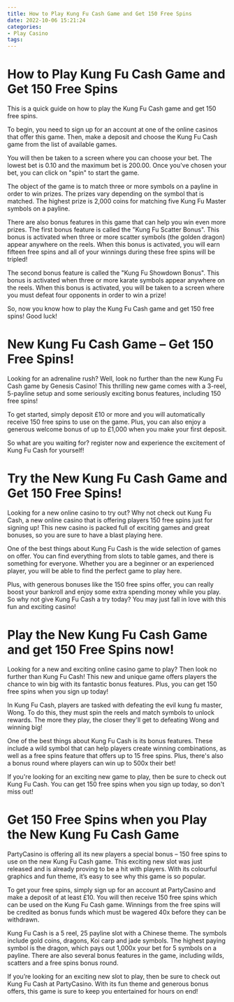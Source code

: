 ```yaml
---
title: How to Play Kung Fu Cash Game and Get 150 Free Spins
date: 2022-10-06 15:21:24
categories:
- Play Casino
tags:
---
```



#  How to Play Kung Fu Cash Game and Get 150 Free Spins

This is a quick guide on how to play the Kung Fu Cash game and get 150 free spins.

To begin, you need to sign up for an account at one of the online casinos that offer this game. Then, make a deposit and choose the Kung Fu Cash game from the list of available games.

You will then be taken to a screen where you can choose your bet. The lowest bet is 0.10 and the maximum bet is 200.00. Once you've chosen your bet, you can click on "spin" to start the game.

The object of the game is to match three or more symbols on a payline in order to win prizes. The prizes vary depending on the symbol that is matched. The highest prize is 2,000 coins for matching five Kung Fu Master symbols on a payline.

There are also bonus features in this game that can help you win even more prizes. The first bonus feature is called the "Kung Fu Scatter Bonus". This bonus is activated when three or more scatter symbols (the golden dragon) appear anywhere on the reels. When this bonus is activated, you will earn fifteen free spins and all of your winnings during these free spins will be tripled!

The second bonus feature is called the "Kung Fu Showdown Bonus". This bonus is activated when three or more karate symbols appear anywhere on the reels. When this bonus is activated, you will be taken to a screen where you must defeat four opponents in order to win a prize!

So, now you know how to play the Kung Fu Cash game and get 150 free spins! Good luck!

#  New Kung Fu Cash Game – Get 150 Free Spins!

Looking for an adrenaline rush? Well, look no further than the new Kung Fu Cash game by Genesis Casino! This thrilling new game comes with a 3-reel, 5-payline setup and some seriously exciting bonus features, including 150 free spins!

To get started, simply deposit £10 or more and you will automatically receive 150 free spins to use on the game. Plus, you can also enjoy a generous welcome bonus of up to £1,000 when you make your first deposit.

So what are you waiting for? register now and experience the excitement of Kung Fu Cash for yourself!

#  Try the New Kung Fu Cash Game and Get 150 Free Spins!

Looking for a new online casino to try out? Why not check out Kung Fu Cash, a new online casino that is offering players 150 free spins just for signing up! This new casino is packed full of exciting games and great bonuses, so you are sure to have a blast playing here.

One of the best things about Kung Fu Cash is the wide selection of games on offer. You can find everything from slots to table games, and there is something for everyone. Whether you are a beginner or an experienced player, you will be able to find the perfect game to play here.

Plus, with generous bonuses like the 150 free spins offer, you can really boost your bankroll and enjoy some extra spending money while you play. So why not give Kung Fu Cash a try today? You may just fall in love with this fun and exciting casino!

#  Play the New Kung Fu Cash Game and get 150 Free Spins now!

Looking for a new and exciting online casino game to play? Then look no further than Kung Fu Cash! This new and unique game offers players the chance to win big with its fantastic bonus features. Plus, you can get 150 free spins when you sign up today!

In Kung Fu Cash, players are tasked with defeating the evil kung fu master, Wong. To do this, they must spin the reels and match symbols to unlock rewards. The more they play, the closer they'll get to defeating Wong and winning big!

One of the best things about Kung Fu Cash is its bonus features. These include a wild symbol that can help players create winning combinations, as well as a free spins feature that offers up to 15 free spins. Plus, there's also a bonus round where players can win up to 500x their bet!

If you're looking for an exciting new game to play, then be sure to check out Kung Fu Cash. You can get 150 free spins when you sign up today, so don't miss out!

#  Get 150 Free Spins when you Play the New Kung Fu Cash Game

PartyCasino is offering all its new players a special bonus – 150 free spins to use on the new Kung Fu Cash game. This exciting new slot was just released and is already proving to be a hit with players. With its colourful graphics and fun theme, it’s easy to see why this game is so popular.

To get your free spins, simply sign up for an account at PartyCasino and make a deposit of at least £10. You will then receive 150 free spins which can be used on the Kung Fu Cash game. Winnings from the free spins will be credited as bonus funds which must be wagered 40x before they can be withdrawn.

Kung Fu Cash is a 5 reel, 25 payline slot with a Chinese theme. The symbols include gold coins, dragons, Koi carp and jade symbols. The highest paying symbol is the dragon, which pays out 1,000x your bet for 5 symbols on a payline. There are also several bonus features in the game, including wilds, scatters and a free spins bonus round.

If you’re looking for an exciting new slot to play, then be sure to check out Kung Fu Cash at PartyCasino. With its fun theme and generous bonus offers, this game is sure to keep you entertained for hours on end!